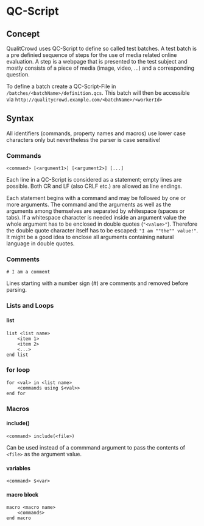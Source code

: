 # QC-Script

## Concept
QualitCrowd uses QC-Script to define so called test batches. A test batch is a pre definied sequence of steps for the use of media related online evaluation. A step is a webpage that is presented to the test subject and mostly consists of a piece of media (image, video, ...) and a corresponding question.

To define a batch create a QC-Script-File in `/batches/<batchName>/definition.qcs`. This batch will then be accessible via `http://qualitycrowd.example.com/<batchName>/<workerId>`

## Syntax

All identifiers (commands, property names and macros) use lower case characters only but nevertheless the parser is case sensitive!

### Commands
	<command> [<argument1>] [<argument2>] [...]
Each line in a QC-Script is considered as a statement; empty lines are possible. Both CR and LF (also CRLF etc.) are allowed as line endings.

Each statement begins with a command and may be followed by one or more arguments. The command and the arguments as well as the arguments among themselves are separated by whitespace (spaces or tabs). If a whitespace character is needed inside an argument value the whole argument has to be enclosed in double quotes (`"<value>"`). Therefore the double quote character itself has to be escaped: `"I am ""the"" value!"`. It might be a good idea to enclose all arguments containing natural language in double quotes.

### Comments
	# I am a comment
Lines starting with a number sign (#) are comments and removed before parsing.

### Lists and Loops

#### list
	list <list name>
		<item 1>
		<item 2>
		<...>
	end list

### for loop
	for <val> in <list name>
		<commands using $<val>>
	end for

### Macros

#### include()
	<command> include(<file>)
Can be used instead of a commmand argument to pass the contents of `<file>` as the argument value.

#### variables
	<command> $<var>

#### macro block
	macro <macro name>
		<commands>
	end macro



